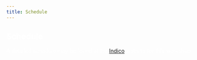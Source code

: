```yaml
---
title: Schedule
---
```


 <h2><font color="#FFFFFF">Schedule</font></h2>
 <font color="#FFFFFF">A detailed schedule may be found at the <a href="https://conferences.lbl.gov/event/195/timetable/#20190125"> Indico</a> website for this workshop.
    </font>